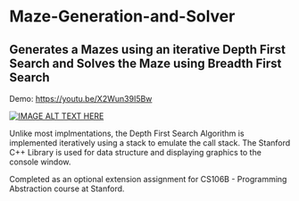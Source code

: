 # Maze-Generation-and-Solver
## Generates a Mazes using an iterative Depth First Search and Solves the Maze using Breadth First Search
Demo: https://youtu.be/X2Wun39I5Bw

[![IMAGE ALT TEXT HERE](https://img.youtube.com/vi/X2Wun39I5Bw/0.jpg)](https://youtu.be/X2Wun39I5Bw)



Unlike most implmentations, the Depth First Search Algorithm is implemented iteratively using a stack to emulate the call stack.
The Stanford C++ Library is used for data structure and displaying graphics to the console window.

Completed as an optional extension assignment for CS106B - Programming Abstraction course at Stanford.
